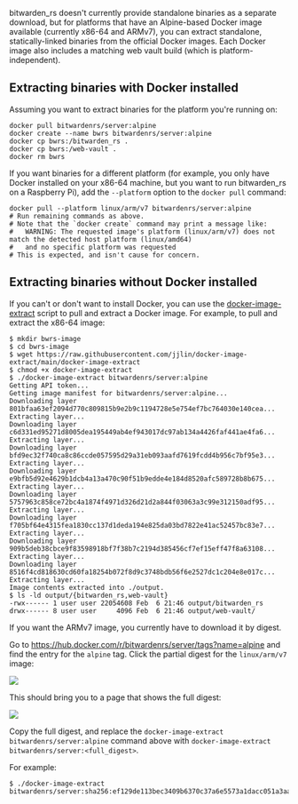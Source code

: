 bitwarden_rs doesn't currently provide standalone binaries as a separate download, but for platforms that have an Alpine-based Docker image available (currently x86-64 and ARMv7), you can extract standalone, statically-linked binaries from the official Docker images. Each Docker image also includes a matching web vault build (which is platform-independent).

## Extracting binaries with Docker installed

Assuming you want to extract binaries for the platform you're running on:
```
docker pull bitwardenrs/server:alpine
docker create --name bwrs bitwardenrs/server:alpine
docker cp bwrs:/bitwarden_rs .
docker cp bwrs:/web-vault .
docker rm bwrs
```

If you want binaries for a different platform (for example, you only have Docker installed on your x86-64 machine, but you want to run bitwarden_rs on a Raspberry Pi), add the `--platform` option to the `docker pull` command:
```
docker pull --platform linux/arm/v7 bitwardenrs/server:alpine
# Run remaining commands as above.
# Note that the `docker create` command may print a message like:
#   WARNING: The requested image's platform (linux/arm/v7) does not match the detected host platform (linux/amd64)
#   and no specific platform was requested
# This is expected, and isn't cause for concern.
```

## Extracting binaries without Docker installed

If you can't or don't want to install Docker, you can use the [docker-image-extract](https://github.com/jjlin/docker-image-extract) script to pull and extract a Docker image. For example, to pull and extract the x86-64 image:
```
$ mkdir bwrs-image
$ cd bwrs-image
$ wget https://raw.githubusercontent.com/jjlin/docker-image-extract/main/docker-image-extract
$ chmod +x docker-image-extract
$ ./docker-image-extract bitwardenrs/server:alpine
Getting API token...
Getting image manifest for bitwardenrs/server:alpine...
Downloading layer 801bfaa63ef2094d770c809815b9e2b9c1194728e5e754ef7bc764030e140cea...
Extracting layer...
Downloading layer c6d331ed95271d8005dea195449ab4ef943017dc97ab134a4426faf441ae4fa6...
Extracting layer...
Downloading layer bfd9ec32f740ca8c86ccde057595d29a31eb093aafd7619fcdd4b956c7bf95e3...
Extracting layer...
Downloading layer e9bfb5d92e4629b1dcb4a13a470c90f51b9edde4e184d8520afc589728b8b675...
Extracting layer...
Downloading layer 5757963c858ce72bc4a1874f4971d326d21d2a844f03063a3c99e312150adf95...
Extracting layer...
Downloading layer f705bf64e4315fea1830cc137d1deda194e825da03bd7822e41ac52457bc83e7...
Extracting layer...
Downloading layer 909b5deb38cbce9f83598918bf7f38b7c2194d385456cf7ef15eff47f8a63108...
Extracting layer...
Downloading layer 8516f4cd818630cd60fa18254b072f8d9c3748bdb56f6e2527dc1c204e8e017c...
Extracting layer...
Image contents extracted into ./output.
$ ls -ld output/{bitwarden_rs,web-vault}
-rwx------ 1 user user 22054608 Feb  6 21:46 output/bitwarden_rs
drwx------ 8 user user     4096 Feb  6 21:46 output/web-vault/
```

If you want the ARMv7 image, you currently have to download it by digest.

Go to https://hub.docker.com/r/bitwardenrs/server/tags?name=alpine and find the entry for the `alpine` tag.
Click the partial digest for the `linux/arm/v7` image:

![](https://i.imgur.com/T5WdwtS.png)

This should bring you to a page that shows the full digest:

![](https://i.imgur.com/Hsz8vJ4.png)

Copy the full digest, and replace the `docker-image-extract bitwardenrs/server:alpine` command above with
`docker-image-extract bitwardenrs/server:<full_digest>`.

For example:
```
$ ./docker-image-extract bitwardenrs/server:sha256:ef129de113bec3409b6370c37a6e5573a1dacc051a3aae2a8a3339323ae63623
```